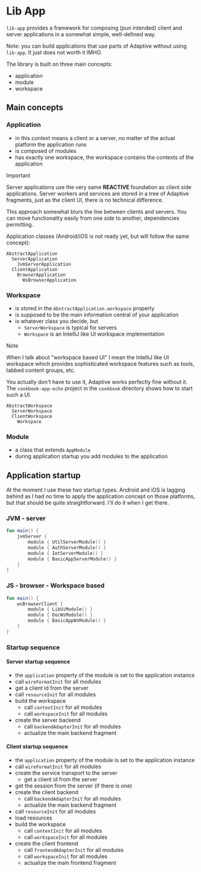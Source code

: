 # Lib App

`lib-app` provides a framework for composing (pun intended) client and server applications
in a somewhat simple, well-defined way.

Note: you can build applications that use parts of Adaptive without using `lib-app`. It just
does not worth it IMHO.

The library is built on three main concepts:

- application
- module
- workspace

## Main concepts

### Application

- in this context means a client or a server, no matter of the actual platform the application runs
- is composed of modules
- has exactly one workspace, the workspace contains the contexts of the application

> [!IMPORTANT]
> 
> Server applications use the very same **REACTIVE** foundation as client side applications.
> Server workers and services are stored in a tree of Adaptive fragments, just as the client
> UI, there is no technical difference.
> 
> This approach somewhat blurs the line between clients and servers. You can move functionality
> easily from one side to another, dependencies permitting.
> 

Application classes (Android/iOS is not ready yet, but will follow the same concept):

```text
AbstractApplication
  ServerApplication
    JvmServerApplication
  ClientApplication
    BrowserApplication
      WsBrowserApplication
```

### Workspace

- is stored in the `AbstractApplication.workspace` property
- is supposed to be the main information central of your application
- is whatever class you decide, but
  - `ServerWorkspace` is typical for servers
  - `Workspace` is an IntelliJ like UI workspace implementation

> [!Note]
> 
> When I talk about "workspace based UI" I mean the IntelliJ like UI workspace which
> provides sophisticated workspace features such as tools, tabbed content groups, etc.
> 
> You actually don't have to use it, Adaptive works perfectly fine without it. The
> `cookbook-app-echo` project in the `cookbook` directory shows how to start such a UI.
> 

```text
AbstractWorkspace
  ServerWorkspace
  ClientWorkspace
    Workspace
```

### Module

- a class that extends `AppModule`
- during application startup you add modules to the application

## Application startup

At the moment I use these two startup types. Android and iOS is lagging behind as I
had no time to apply the application concept on those platforms, but that should
be quite straightforward. I'll do it when I get there.

### JVM - server

```kotlin
fun main() {
    jvmServer {
        module { UtilServerModule() }
        module { AuthServerModule() }
        module { IotServerModule() }
        module { BasicAppServerModule() }
    }
}
```

### JS - browser - Workspace based

```kotlin
fun main() {
    wsBrowserClient {
        module { LibUiModule() }
        module { DocWsModule() }
        module { BasicAppWsModule() }
    }
}
```

### Startup sequence

#### Server startup sequence

- the `application` property of the module is set to the application instance
- call `wireFormatInit` for all modules
- get a client id from the server
- call `resourceInit` for all modules
- build the workspace
  - call `contextInit` for all modules
  - call `workspaceInit` for all modules
- create the server backend
  - call `backendAdapterInit` for all modules
  - actualize the main backend fragment

#### Client startup sequence

- the `application` property of the module is set to the application instance
- call `wireFormatInit` for all modules
- create the service transport to the server
  - get a client id from the server
- get the session from the server (if there is one)
- create the client backend
  - call `backendAdapterInit` for all modules
  - actualize the main backend fragment
- call `resourceInit` for all modules
- load resources
- build the workspace
  - call `contextInit` for all modules
  - call `workspaceInit` for all modules
- create the client frontend
  - call `frontendAdapterInit` for all modules
  - call `workspaceInit` for all modules
  - actualize the main frontend fragment